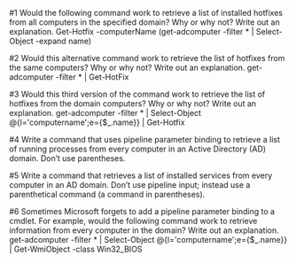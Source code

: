 #1 Would the following command work to retrieve a list of installed hotfixes from all computers in the specified domain? Why or why not? Write out an explanation. 
Get-Hotfix -computerName (get-adcomputer -filter * |
Select-Object -expand name)

#2 Would this alternative command work to retrieve the list of hotfixes from the same computers? Why or why not? Write out an explanation. 
get-adcomputer -filter * |
Get-HotFix

#3 Would this third version of the command work to retrieve the list of hotfixes from the domain computers? Why or why not? Write out an explanation. 
get-adcomputer -filter * |
Select-Object @{l='computername';e={$_.name}} |
Get-Hotfix

#4 Write a command that uses pipeline parameter binding to retrieve a list of running processes from every computer in an Active Directory (AD) domain. Don’t use parentheses.

#5 Write a command that retrieves a list of installed services from every computer in an AD domain. Don’t use pipeline input; instead use a parenthetical command (a command in parentheses).

#6 Sometimes Microsoft forgets to add a pipeline parameter binding to a cmdlet. For example, would the following command work to retrieve information from every computer in the domain? Write out an explanation. 
get-adcomputer -filter * |
Select-Object @{l='computername';e={$_.name}} |
Get-WmiObject -class Win32_BIOS